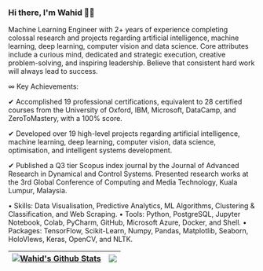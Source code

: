 ### Hi there, I'm Wahid 👋🏻

Machine Learning Engineer with 2+ years of experience completing colossal research and projects regarding artificial intelligence, machine learning, deep learning, computer vision and data science. Core attributes include a curious mind, dedicated and strategic execution, creative problem-solving, and inspiring leadership. Believe that consistent hard work will always lead to success.

∞ Key Achievements:

✔ Accomplished 19 professional certifications, equivalent to 28 certified courses from the University of Oxford, IBM, Microsoft, DataCamp, and ZeroToMastery, with a 100% score.

✔ Developed over 19 high-level projects regarding artificial intelligence, machine learning, deep learning, computer vision, data science, optimisation, and intelligent systems development.

✔ Published a Q3 tier Scopus index journal by the Journal of Advanced Research in Dynamical and Control Systems. Presented research works at the 3rd Global Conference of Computing and Media Technology, Kuala Lumpur, Malaysia.

• Skills: Data Visualisation, Predictive Analytics, ML Algorithms, Clustering & Classification, and Web Scraping.
• Tools: Python, PostgreSQL, Jupyter Notebook, Colab, PyCharm, GitHub, Microsoft Azure, Docker, and Shell.
• Packages: TensorFlow, Scikit-Learn, Numpy, Pandas, Matplotlib, Seaborn, HoloVlews, Keras, OpenCV, and NLTK.

| <a href="https://github.com/anuraghazra/github-readme-stats"><img align="center" src="https://github-readme-stats.vercel.app/api?username=wahidulalamriyad&show_icons=true&include_all_commits=true&theme=transparent&rank_icon=github&hide_border=true" alt="Wahid's Github Stats" /></a> | <a href="https://github.com/anuraghazra/github-readme-stats"><img align="center" src="https://github-readme-stats.vercel.app/api/top-langs/?username=wahidulalamriyad&langs_count=8&theme=transparent&layout=compact&hide_border=true" /></a> |
| ------------- | ------------- |
